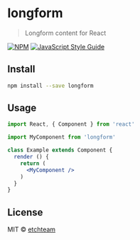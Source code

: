 # longform

> Longform content for React

[![NPM](https://img.shields.io/npm/v/longform.svg)](https://www.npmjs.com/package/longform) [![JavaScript Style Guide](https://img.shields.io/badge/code_style-standard-brightgreen.svg)](https://standardjs.com)

## Install

```bash
npm install --save longform
```

## Usage

```jsx
import React, { Component } from 'react'

import MyComponent from 'longform'

class Example extends Component {
  render () {
    return (
      <MyComponent />
    )
  }
}
```

## License

MIT © [etchteam](https://github.com/etchteam)
